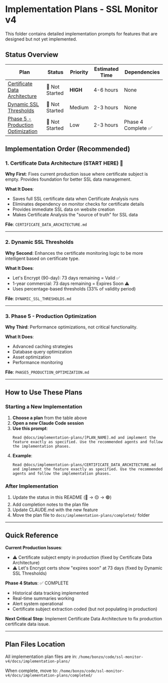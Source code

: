 # Implementation Plans - SSL Monitor v4

This folder contains detailed implementation prompts for features that are designed but not yet implemented.

## Status Overview

| Plan | Status | Priority | Estimated Time | Dependencies |
|------|--------|----------|----------------|--------------|
| [Certificate Data Architecture](CERTIFICATE_DATA_ARCHITECTURE.md) | 🔴 Not Started | **HIGH** | 4-6 hours | None |
| [Dynamic SSL Thresholds](DYNAMIC_SSL_THRESHOLDS.md) | 🔴 Not Started | Medium | 2-3 hours | None |
| [Phase 5 - Production Optimization](PHASE5_PRODUCTION_OPTIMIZATION.md) | 🔴 Not Started | Low | 2-3 hours | Phase 4 Complete ✅ |

## Implementation Order (Recommended)

### 1. Certificate Data Architecture (START HERE) 🎯
**Why First**: Fixes current production issue where certificate subject is empty. Provides foundation for better SSL data management.

**What It Does**:
- Saves full SSL certificate data when Certificate Analysis runs
- Eliminates dependency on monitor checks for certificate details
- Provides immediate SSL data on website creation
- Makes Certificate Analysis the "source of truth" for SSL data

**File**: `CERTIFICATE_DATA_ARCHITECTURE.md`

---

### 2. Dynamic SSL Thresholds
**Why Second**: Enhances the certificate monitoring logic to be more intelligent based on certificate type.

**What It Does**:
- Let's Encrypt (90-day): 73 days remaining = Valid ✅
- 1-year commercial: 73 days remaining = Expires Soon ⚠️
- Uses percentage-based thresholds (33% of validity period)

**File**: `DYNAMIC_SSL_THRESHOLDS.md`

---

### 3. Phase 5 - Production Optimization
**Why Third**: Performance optimizations, not critical functionality.

**What It Does**:
- Advanced caching strategies
- Database query optimization
- Asset optimization
- Performance monitoring

**File**: `PHASE5_PRODUCTION_OPTIMIZATION.md`

---

## How to Use These Plans

### Starting a New Implementation

1. **Choose a plan** from the table above
2. **Open a new Claude Code session**
3. **Use this prompt**:
   ```
   Read @docs/implementation-plans/[PLAN_NAME].md and implement the feature exactly as specified. Use the recommended agents and follow the implementation phases.
   ```
4. **Example**:
   ```
   Read @docs/implementation-plans/CERTIFICATE_DATA_ARCHITECTURE.md and implement the feature exactly as specified. Use the recommended agents and follow the implementation phases.
   ```

### After Implementation

1. Update the status in this README (🔴 → 🟡 → 🟢)
2. Add completion notes to the plan file
3. Update CLAUDE.md with the new feature
4. Move the plan file to `docs/implementation-plans/completed/` folder

---

## Quick Reference

**Current Production Issues**:
- ⚠️ Certificate subject empty in production (fixed by Certificate Data Architecture)
- ⚠️ Let's Encrypt certs show "expires soon" at 73 days (fixed by Dynamic SSL Thresholds)

**Phase 4 Status**: ✅ COMPLETE
- Historical data tracking implemented
- Real-time summaries working
- Alert system operational
- Certificate subject extraction coded (but not populating in production)

**Next Critical Step**: Implement Certificate Data Architecture to fix production certificate data issue.

---

## Plan Files Location

All implementation plan files are in: `/home/bonzo/code/ssl-monitor-v4/docs/implementation-plans/`

When complete, move to: `/home/bonzo/code/ssl-monitor-v4/docs/implementation-plans/completed/`
